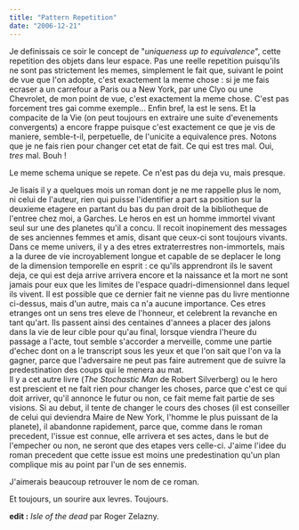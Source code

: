 ```yaml
---
title: "Pattern Repetition"
date: "2006-12-21"
---
```


Je definissais ce soir le concept de "_uniqueness up to equivalence_", cette repetition des objets dans leur espace. Pas une reelle repetition puisqu'ils ne sont pas strictement les memes, simplement le fait que, suivant le point de vue que l'on adopte, c'est exactement la meme chose : si je me fais ecraser a un carrefour a Paris ou a New York, par une Clyo ou une Chevrolet, de mon point de vue, c'est exactement la meme chose. C'est pas forcement tres gai comme exemple... Enfin bref, la est le sens. Et la compacite de la Vie (on peut toujours en extraire une suite d'evenements convergents) a encore frappe puisque c'est exactement ce que je vis de maniere, semble-t-il, perpetuelle, de l'unicite a equivalence pres. Notons que je ne fais rien pour changer cet etat de fait. Ce qui est tres mal. Oui, _tres_ mal. Bouh !

Le meme schema unique se repete. Ce n'est pas du deja vu, mais presque.

Je lisais il y a quelques mois un roman dont je ne me rappelle plus le nom, ni celui de l'auteur, rien qui puisse l'identifier a part sa position sur la deuxieme etagere en partant du bas du pan droit de la bibliotheque de l'entree chez moi, a Garches. Le heros en est un homme immortel vivant seul sur une des planetes qu'il a concu. Il recoit inopinement des messages de ses anciennes femmes et amis, disant que ceux-ci sont toujours vivants. Dans ce meme univers, il y a des etres extraterrestres non-immortels, mais a la duree de vie incroyablement longue et capable de se deplacer le long de la dimension temporelle en esprit : ce qu'ils apprendront ils le savent deja, ce qui est deja arrive arrivera encore et la naissance et la mort ne sont jamais pour eux que les limites de l'espace quadri-dimensionnel dans lequel ils vivent. Il est possible que ce dernier fait ne vienne pas du livre mentionne ci-dessus, mais d'un autre, mais ca n'a aucune importance. Ces etres etranges ont un sens tres eleve de l'honneur, et celebrent la revanche en tant qu'art. Ils passent ainsi des centaines d'annees a placer des jalons dans la vie de leur cible pour qu'au final, lorsque viendra l'heure du passage a l'acte, tout semble s'accorder a merveille, comme une partie d'echec dont on a le transcript sous les yeux et que l'on sait que l'on va la gagner, parce que l'adversaire ne peut pas faire autrement que de suivre la predestination des coups qui le menera au mat.  
Il y a cet autre livre (_The Stochastic Man_ de Robert Silverberg) ou le hero est prescient et ne fait rien pour changer les choses, parce que c'est ce qui doit arriver, qu'il annonce le futur ou non, ce fait meme fait partie de ses visions. Si au debut, il tente de changer le cours des choses (il est conseiller de celui qui deviendra Maire de New York, l'homme le plus puissant de la planete), il abandonne rapidement, parce que, comme dans le roman precedent, l'issue est connue, elle arrivera et ses actes, dans le but de l'empecher ou non, ne seront que des etapes vers celle-ci. J'aime l'idee du roman precedent que cette issue est moins une predestination qu'un plan complique mis au point par l'un de ses ennemis.

J'aimerais beaucoup retrouver le nom de ce roman.

Et toujours, un sourire aux levres. Toujours.

**edit :** _Isle of the dead_ par Roger Zelazny.
